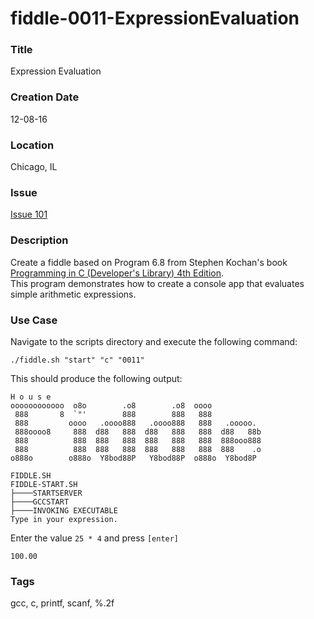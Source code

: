fiddle-0011-ExpressionEvaluation
======

### Title

Expression Evaluation


### Creation Date

12-08-16


### Location

Chicago, IL


### Issue

[Issue 101](https://github.com/bradyhouse/house/issues/101)


### Description

Create a fiddle based on Program 6.8 from Stephen Kochan's book [Programming in C (Developer's Library) 4th Edition](http://a.co/1QJ9MDN).  
This program demonstrates how to create a console app that evaluates simple arithmetic expressions.


### Use Case

Navigate to the scripts directory and execute the following command:

    ./fiddle.sh "start" "c" "0011"
    
This should produce the following output:

    H o u s e
    oooooooooooo  o8o        .o8        .o8  oooo
     888       8  `"'        888        888   888
     888         oooo   .oooo888   .oooo888   888   .ooooo.
     888oooo8     888  d88   888  d88   888   888  d88   88b
     888          888  888   888  888   888   888  888ooo888
     888          888  888   888  888   888   888  888    .o
    o888o        o888o  Y8bod88P   Y8bod88P  o888o  Y8bod8P
    
    FIDDLE.SH
    FIDDLE-START.SH
    ├────STARTSERVER
    ├────GCCSTART
    ├────INVOKING EXECUTABLE
    Type in your expression.

Enter the value `25 * 4` and press `[enter]`
    
    100.00



### Tags

gcc, c, printf, scanf, %.2f
